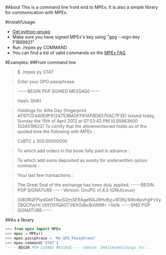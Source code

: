 #About
This is a command line front end to MPEx. It is also a simple library for communication with MPEx.

#Install/Usage:
* [Get python-gnupg](http://code.google.com/p/python-gnupg/)
* Make sure you have signed MPEx's key using "gpg --sign-key F1B69921"
* Run ./mpex.py COMMAND
* You can find a list of valid commands on the [MPEx FAQ](http://polimedia.us/bitcoin/faq.html)

#Examples:
##From command line

>$ ./mpex.py STAT

>Enter your GPG passphrase:

>-----BEGIN PGP SIGNED MESSAGE-----

>Hash: SHA1

>Holdings for Alfie Day (fingerprint AF97CD440E9F6124753BADFF61AFBDB270AC7F3E)
Issued today, Sunday the 15th of April 2012 at 07:53:42 PM (0.85963600 1334519622)
To certify that the aforementioned holds as of the quoted time the following with MPEx :

>	CxBTC x 300.00000000

>To which add orders in the book fully paid in advance :


>To which add sums deposited as surety for underwritten option contracts :


>Your last few transactions :

>The Great Seal of the exchange has been duly applied.
-----BEGIN PGP SIGNATURE-----
Version: GnuPG v1.4.5 (GNU/Linux)

>iD8DBQFPiydGkhT8a/G2mSERAgeWAJ9HvByj+W3Ky1kBo6pvFgIFvVyZ8QCfVcHi
VbYO51QAGTV81rGdkcBxWtM=
=Vo1k
-----END PGP SIGNATURE-----

##As a library
```python
>>> from mpex import MPEx
>>> mpex = MPEx()
>>> mpex.passphrase = 'My_GPG_Passphrase'
>>> mpex.command('STAT')
'-----BEGIN PGP SIGNED MESSAGE-----\nHash: SHA1\n\nHoldings for...
```
